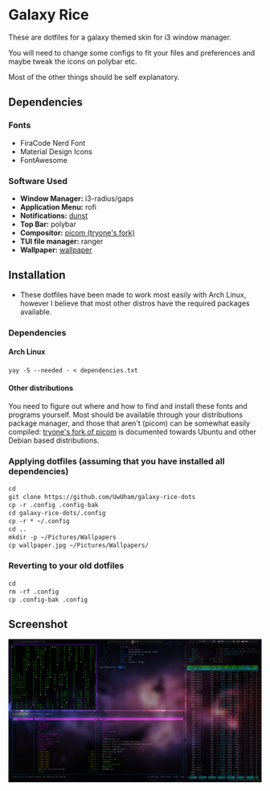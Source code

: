 # Galaxy Rice

These are dotfiles for a galaxy themed skin for i3 window manager.

You will need to change some configs to fit your files and preferences and maybe tweak the icons on polybar etc. 

Most of the other things should be self explanatory.

## Dependencies

### Fonts

- FiraCode Nerd Font
- Material Design Icons
- FontAwesome

### Software Used
- **Window Manager:** i3-radius/gaps
- **Application Menu:** rofi 
- **Notifications:** [dunst](https://github.com/dunst-project/dunst)
- **Top Bar:** polybar
- **Compositor:** [picom (tryone's fork)](https://github.com/tryone144/compton) 
- **TUI file manager:** ranger 
- **Wallpaper:** [wallpaper](https://github.com/UwUham/galaxy-rice-dots/raw/main/wallpaper.jpg)

## Installation
- These dotfiles have been made to work most easily with Arch Linux, however I believe that most other distros have the required packages available.

### Dependencies

#### Arch Linux
`yay -S --needed - < dependencies.txt`

#### Other distributions
You need to figure out where and how to find and install these fonts and
programs yourself. Most should be available through your distributions package
manager, and those that aren't (picom) can be somewhat easily compiled:
[tryone's fork of picom](https://github.com/tryone144/compton)  is documented towards Ubuntu and other Debian based
distributions.

### Applying dotfiles (assuming that you have installed all dependencies)
```
cd
git clone https://github.com/UwUham/galaxy-rice-dots
cp -r .config .config-bak
cd galaxy-rice-dots/.config
cp -r * ~/.config
cd ..
mkdir -p ~/Pictures/Wallpapers
cp wallpaper.jpg ~/Pictures/Wallpapers/
```
### Reverting to your old dotfiles
```
cd
rm -rf .config
cp .config-bak .config
```

## Screenshot

<img src="screenshot.png"></img>
